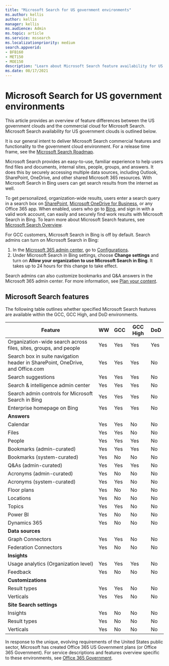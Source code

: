 ```yaml
---
title: "Microsoft Search for US government environments"
ms.author: kellis
author: kellis
manager: kellis
ms.audience: Admin
ms.topic: article
ms.service: mssearch
ms.localizationpriority: medium
search.appverid:
- BFB160
- MET150
- MOE150
description: "Learn about Microsoft Search feature availability for US government cloud customers"
ms.date: 08/17/2021
---
```


# Microsoft Search for US government environments

This article provides an overview of feature differences between the US government clouds and the commercial cloud for Microsoft Search. Microsoft Search availability for US government clouds is outlined below.

It is our general intent to deliver Microsoft Search commercial features and functionality to the government cloud environment. For a release time frame, see the [Microsoft Search Roadmap](https://www.microsoft.com/microsoft-365/roadmap?filters=Microsoft%20Search).

Microsoft Search provides an easy-to-use, familiar experience to help users find files and documents, internal sites, people, groups, and answers. It does this by securely accessing multiple data sources, including Outlook, SharePoint, OneDrive, and other shared Microsoft 365 resources. With Microsoft Search in Bing users can get search results from the internet as well.

To get personalized, organization-wide results, users enter a search query in a search box on [SharePoint](https://sharepoint.com/), [Microsoft OneDrive for Business](https://onedrive.live.com/about/business/), or any Office 365 app. When enabled, users who go to [Bing](https://bing.com), and sign in with a valid work account, can easily and securely find work results with Microsoft Search in Bing. To learn more about Microsoft Search features, see [Microsoft Search Overview](/microsoftsearch/overview-microsoft-search).

For GCC customers, Microsoft Search in Bing is off by default. Search admins can turn on Microsoft Search in Bing:

1. In the [Microsoft 365 admin center](https://admin.microsoft.com/), go to [Configurations](https://admin.microsoft.com/Adminportal/Home#/MicrosoftSearch/configurations).
1. Under Microsoft Search in Bing settings, choose **Change settings** and turn on **Allow your organization to use Microsoft Search in Bing**.
It takes up to 24 hours for this change to take effect.

Search admins can also customize bookmarks and Q&A answers in the Microsoft 365 admin center. For more information, see [Plan your content](/microsoftsearch/plan-your-content).

## Microsoft Search features

The following table outlines whether specified Microsoft Search features are available within the GCC, GCC High, and DoD environments. 

| Feature | WW | GCC | GCC High | DoD  |
| --------- |--------- | --------- | --------- | ---------- |
| Organization-wide search across files, sites, groups, and people |Yes | Yes | Yes | Yes  |
| Search box in suite navigation header in SharePoint, OneDrive, and Office.com | Yes | Yes | Yes | No  |
| Search suggestions | Yes | Yes | Yes | No  |
| Search & intelligence admin center | Yes | Yes | Yes | No  |
| Search admin controls for Microsoft Search in Bing | Yes | Yes | Yes | No  |
| Enterprise homepage on Bing | Yes | Yes | Yes | No  |
| **Answers** | | | | |
| Calendar | Yes | Yes | No | No  |
| Files  | Yes | Yes | No | No  |
| People  | Yes | Yes | Yes | No  |
| Bookmarks (admin-curated) | Yes | Yes | Yes | No  |
| Bookmarks (system-curated) | Yes | No | No | No  |
| Q&As (admin-curated) | Yes | Yes | Yes | No  |
| Acronyms (admin-curated) | Yes | No | No | No  |
| Acronyms (system-curated) | Yes | Yes | No | No  |
| Floor plans | Yes | No | No | No  |
| Locations | Yes | No | No | No  |
| Topics | Yes | Yes | No | No  |
| Power BI | Yes | No | No | No  |
| Dynamics 365 | Yes | No | No | No  |
| **Data sources** | | | | |
| Graph Connectors | Yes | Yes | No | No  |
| Federation Connectors | Yes | No | No | No  |
| **Insights** | | | | |
| Usage analytics (Organization level) | Yes | Yes | Yes | No  |
| Feedback | Yes | No | No | No  |
| **Customizations** | | | | |
| Result types | Yes | Yes | No | No  |
| Verticals | Yes | Yes | No | No  |
| **Site Search settings** | | | | |
| Insights | Yes | No | No | No  |
| Result types | Yes | No | No | No  |
| Verticals | Yes | No | No | No  |

In response to the unique, evolving requirements of the United States public sector, Microsoft has created Office 365 US Government plans (or Office 365 Government). For service descriptions and features overview specific to these environments, see [Office 365 Government](/office365/servicedescriptions/office-365-platform-service-description/office-365-us-government/office-365-us-government).
